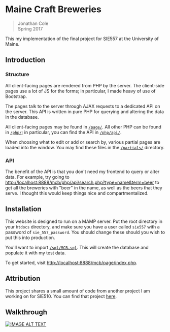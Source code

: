 # Maine Craft Breweries
> Jonathan Cole <br /> Spring 2017

This my implementation of the final project for SIE557 
at the University of Maine. 

## Introduction

### Structure

All client-facing pages are rendered from PHP by the server. 
The client-side pages use a lot of JS for the forms; in 
particular, I made heavy of use of Bootstrap.

The pages talk to the server through AJAX requests to a
dedicated API on the server. This API is written in pure
PHP for querying and altering the data in the database.

All client-facing pages may be found in [`/page/`]("/page/"). 
All other PHP can be found in [`/php/`]("/php/"); in 
particular, you can find the API in [`/php/api/`]("/php/api").

When choosing what to edit or add or search by, various partial
pages are loaded into the window. You may find these files
in the [`/partials/`]("/partials/") directory.


### API

The benefit of the API is that you don't need my frontend to
query or alter data. For example, try going to 
[http://localhost:8888/mcb/php/api/search.php?type=name&term=beer](http://localhost:8888/mcb/php/api/search.php?type=name&term=beer)
to get all the breweries with "beer" in the name, as well as
the beers that they serve. I thought this would keep things
nice and compartmentalized.


## Installation

This website is designed to run on a MAMP server. Put the root
directory in your `htdocs` directory, and make sure you have
a user called `sie557` with a password of `sie_557_password`.
You should change these should you wish to put this into
production.

You'll want to import [`/sql/MCB.sql`]("/sql/MCB.sql"). This
will create the database and populate it with my test data.

To get started, visit [http://localhost:8888/mcb/page/index.php](http://localhost:8888/mcb/page/index.php).


## Attribution

This project shares a small amount of code from another project
I am working on for SIE510. You can find that project [here](https://github.com/sixtycycles/airwhale).


## Walkthrough

[![IMAGE ALT TEXT](http://img.youtube.com/vi/eYTtCWVZ2fs/0.jpg)](http://www.youtube.com/watch?v=eYTtCWVZ2fs "Maine Craft Breweries")